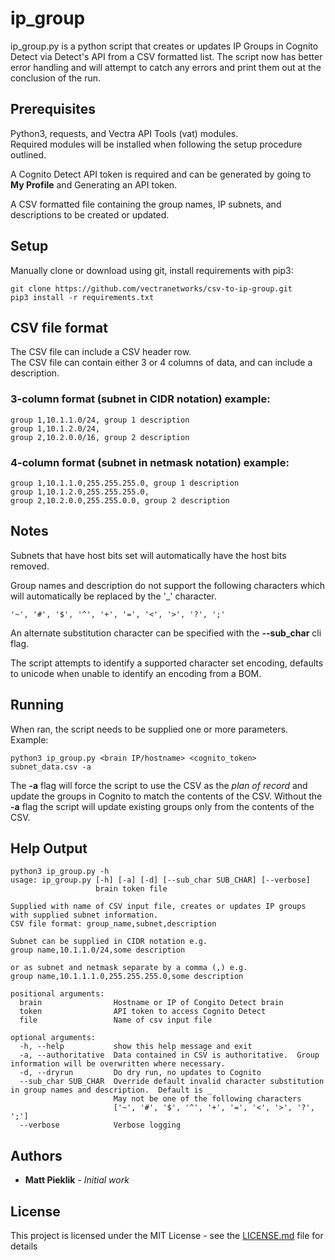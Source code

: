 # ip_group

ip_group.py is a python script that creates or updates IP Groups in Cognito Detect via Detect's API from a CSV formatted
list.  The script now has better error handling and will attempt to catch any errors and print them out at the 
conclusion of the run.

## Prerequisites

Python3, requests, and Vectra API Tools (vat) modules.  
Required modules will be installed when following the setup procedure outlined.  

A Cognito Detect API token is required and can be generated by going to **My Profile** and Generating an API token. 

A CSV formatted file containing the group names, IP subnets, and descriptions to be created or updated.

## Setup
Manually clone or download using git, install requirements with pip3:
```
git clone https://github.com/vectranetworks/csv-to-ip-group.git
pip3 install -r requirements.txt
```


## CSV file format
The CSV file can include a CSV header row.  
The CSV file can contain either 3 or 4 columns of data, and can include a description.    

### 3-column format (subnet in CIDR notation) example:
```
group 1,10.1.1.0/24, group 1 description
group 1,10.1.2.0/24,
group 2,10.2.0.0/16, group 2 description
```
### 4-column format (subnet in netmask notation) example:
```
group 1,10.1.1.0,255.255.255.0, group 1 description
group 1,10.1.2.0,255.255.255.0,
group 2,10.2.0.0,255.255.0.0, group 2 description
```
## Notes
Subnets that have host bits set will automatically have the host bits removed.

Group names and description do not support the following characters which will automatically be replaced by the '_' 
character.

```'~', '#', '$', '^', '+', '=', '<', '>', '?', ';'```

An alternate substitution character can be specified with the **--sub_char** cli flag.

The script attempts to identify a supported character set encoding, defaults to unicode when unable to identify an 
encoding from a BOM.

## Running

When ran, the script needs to be supplied one or more parameters.  Example:


```
python3 ip_group.py <brain IP/hostname> <cognito_token> subnet_data.csv -a
```
 
The **-a** flag will force the script to use the CSV as the *plan of record* and update the groups in Cognito 
to match the contents of the CSV.  Without the **-a** flag the script will update existing groups only from the contents of the CSV.  
 
## Help Output
```
python3 ip_group.py -h
usage: ip_group.py [-h] [-a] [-d] [--sub_char SUB_CHAR] [--verbose]
                   brain token file

Supplied with name of CSV input file, creates or updates IP groups with supplied subnet information.  
CSV file format: group_name,subnet,description

Subnet can be supplied in CIDR notation e.g. 
group name,10.1.1.0/24,some description

or as subnet and netmask separate by a comma (,) e.g.
group name,10.1.1.1.0,255.255.255.0,some description

positional arguments:
  brain                Hostname or IP of Congito Detect brain
  token                API token to access Cognito Detect
  file                 Name of csv input file

optional arguments:
  -h, --help           show this help message and exit
  -a, --authoritative  Data contained in CSV is authoritative.  Group information will be overwritten where necessary.
  -d, --dryrun         Do dry run, no updates to Cognito
  --sub_char SUB_CHAR  Override default invalid character substitution in group names and description.  Default is _
                       May not be one of the following characters
                       ['~', '#', '$', '^', '+', '=', '<', '>', '?', ';']
  --verbose            Verbose logging  
```

## Authors

* **Matt Pieklik** - *Initial work*

## License

This project is licensed under the MIT License - see the [LICENSE.md](LICENSE.md) file for details
